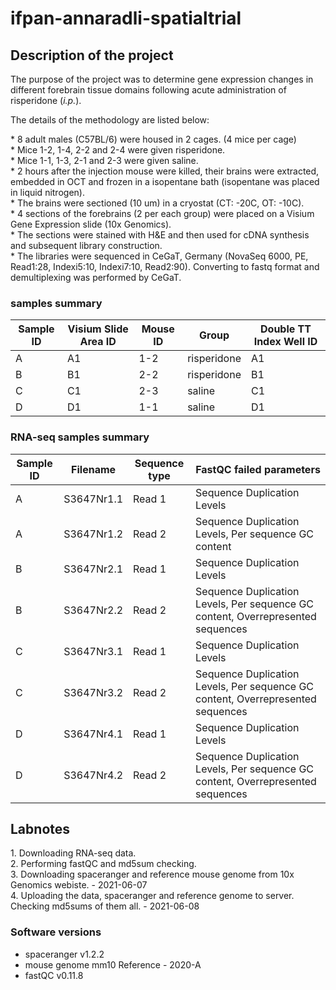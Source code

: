 # ifpan-annaradli-spatialtrial

<h2>Description of the project</h2>
<p>The purpose of the project was to determine gene expression changes in different forebrain tissue domains following acute administration of risperidone (<em>i.p.</em>). </p> <p>The details of the methodology are listed below:</p> * 8 adult males (C57BL/6) were housed in 2 cages. (4 mice per cage) <br /> 
* Mice 1-2, 1-4, 2-2 and 2-4 were given risperidone. <br />* Mice 1-1, 1-3, 2-1 and 2-3 were given saline. <br /> * 2 hours after the injection mouse were killed, their brains were extracted, embedded in OCT and frozen in a isopentane bath (isopentane was placed in liquid nitrogen). <br /> * The brains were sectioned (10 um) in a cryostat (CT: -20C, OT: -10C).<br /> * 4 sections of the forebrains (2 per each group) were placed on a Visium Gene Expression slide (10x Genomics). <br /> * The sections were stained with H&E and then used for cDNA synthesis and subsequent library construction. <br /> * The libraries were sequenced in CeGaT, Germany (NovaSeq 6000, PE, Read1:28, Indexi5:10, Indexi7:10, Read2:90). Converting to fastq format and demultiplexing was performed by CeGaT.<br /> 

### samples summary

|Sample ID| Visium Slide Area ID | Mouse ID | Group | Double TT Index Well ID|
|---------| -------------------- | -------- | ------| -----------------------|
|A| A1                   | 1-2      | risperidone | A1 |
|B|B1| 2-2 | risperidone | B1|
|C|C1| 2-3 | saline | C1|
|D|D1| 1-1 | saline | D1 |

### RNA-seq samples summary
|Sample ID|Filename|Sequence type|FastQC failed parameters|
|---|---|---|---|
|A|S3647Nr1.1|Read 1|Sequence Duplication Levels|
|A|S3647Nr1.2|Read 2|Sequence Duplication Levels, Per sequence GC content|
|B|S3647Nr2.1|Read 1|Sequence Duplication Levels|
|B|S3647Nr2.2|Read 2|Sequence Duplication Levels, Per sequence GC content, Overrepresented sequences|
|C|S3647Nr3.1|Read 1|Sequence Duplication Levels|
|C|S3647Nr3.2|Read 2|Sequence Duplication Levels, Per sequence GC content, Overrepresented sequences|
|D|S3647Nr4.1|Read 1|Sequence Duplication Levels|
|D|S3647Nr4.2|Read 2|Sequence Duplication Levels, Per sequence GC content, Overrepresented sequences|

<h2>Labnotes</h2>
1. Downloading RNA-seq data. <br />
2. Performing fastQC and md5sum checking.<br />
3. Downloading spaceranger and reference mouse genome from 10x Genomics webiste. - 2021-06-07<br />
4. Uploading the data, spaceranger and reference genome to server. Checking md5sums of them all. - 2021-06-08<br />

### Software versions
* spaceranger v1.2.2
* mouse genome mm10 Reference - 2020-A 
* fastQC v0.11.8
